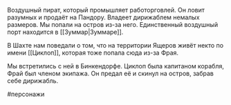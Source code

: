 Воздушный пират, который промышляет работорговлей. Он ловит разумных и продаёт на Пандору. Владеет дирижаблем немалых размеров. Мы попали на остров из-за него. Единственный воздушный порт находится в [[Зуммар|Зуммаре]].

В Шахте нам поведали о том, что на территории Ящеров живёт некто по имени [[Циклоп]], которая тоже попала сюда из-за Фрая.

Мы встретились с ней в Бинкендорфе. Циклоп была капитаном корабля, Фрай был членом экипажа. Он предал её и скинул на остров, забрав себе дирижабль.

#персонажи 